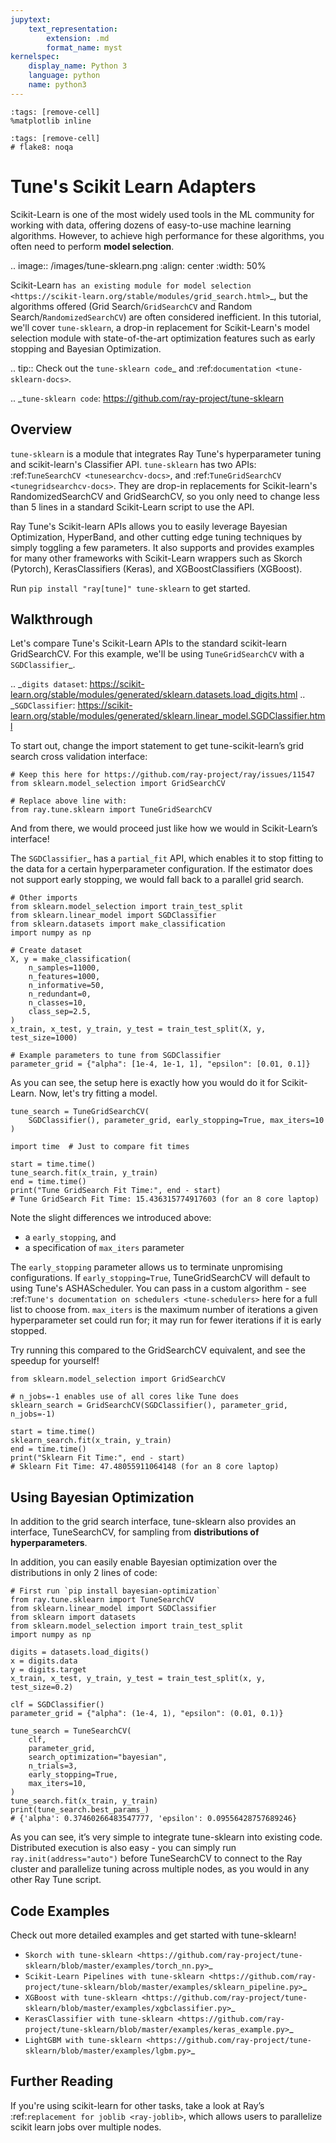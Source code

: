 ```yaml
---
jupytext:
    text_representation:
        extension: .md
        format_name: myst
kernelspec:
    display_name: Python 3
    language: python
    name: python3
---
```


```{code-cell}
:tags: [remove-cell]
%matplotlib inline
```

```{code-cell}
:tags: [remove-cell]
# flake8: noqa
```

# Tune's Scikit Learn Adapters

Scikit-Learn is one of the most widely used tools in the ML community for working with data, offering dozens of easy-to-use machine learning algorithms.
However, to achieve high performance for these algorithms, you often need to perform **model selection**.

.. image:: /images/tune-sklearn.png
    :align: center
    :width: 50%

Scikit-Learn `has an existing module for model selection <https://scikit-learn.org/stable/modules/grid_search.html>`_, but the algorithms offered (Grid Search/``GridSearchCV`` and Random Search/``RandomizedSearchCV``) are often considered inefficient. In this tutorial, we'll cover ``tune-sklearn``, a drop-in replacement for Scikit-Learn's model selection module with state-of-the-art optimization features such as early stopping and Bayesian Optimization.

.. tip:: Check out the `tune-sklearn code`_ and :ref:`documentation <tune-sklearn-docs>`.

.. _`tune-sklearn code`: https://github.com/ray-project/tune-sklearn

## Overview

``tune-sklearn`` is a module that integrates Ray Tune's hyperparameter tuning and scikit-learn's Classifier API. ``tune-sklearn`` has two APIs: :ref:`TuneSearchCV <tunesearchcv-docs>`, and :ref:`TuneGridSearchCV <tunegridsearchcv-docs>`. They are drop-in replacements for Scikit-learn's RandomizedSearchCV and GridSearchCV, so you only need to change less than 5 lines in a standard Scikit-Learn script to use the API.

Ray Tune's Scikit-learn APIs allows you to easily leverage Bayesian Optimization, HyperBand, and other cutting edge tuning techniques by simply toggling a few parameters. It also supports and provides examples for many other frameworks with Scikit-Learn wrappers such as Skorch (Pytorch), KerasClassifiers (Keras), and XGBoostClassifiers (XGBoost).

Run ``pip install "ray[tune]" tune-sklearn`` to get started.

## Walkthrough

Let's compare Tune's Scikit-Learn APIs to the standard scikit-learn GridSearchCV. For this example, we'll be using ``TuneGridSearchCV`` with a `SGDClassifier`_.

.. _`digits dataset`: https://scikit-learn.org/stable/modules/generated/sklearn.datasets.load_digits.html
.. _`SGDClassifier`: https://scikit-learn.org/stable/modules/generated/sklearn.linear_model.SGDClassifier.html

To start out, change the import statement to get tune-scikit-learn’s grid search cross validation interface:

```{code-cell}
# Keep this here for https://github.com/ray-project/ray/issues/11547
from sklearn.model_selection import GridSearchCV

# Replace above line with:
from ray.tune.sklearn import TuneGridSearchCV
```

And from there, we would proceed just like how we would in Scikit-Learn’s interface!

The `SGDClassifier`_ has a ``partial_fit`` API, which enables it to stop fitting to the data for a certain hyperparameter configuration.
If the estimator does not support early stopping, we would fall back to a parallel grid search.

```{code-cell}
# Other imports
from sklearn.model_selection import train_test_split
from sklearn.linear_model import SGDClassifier
from sklearn.datasets import make_classification
import numpy as np

# Create dataset
X, y = make_classification(
    n_samples=11000,
    n_features=1000,
    n_informative=50,
    n_redundant=0,
    n_classes=10,
    class_sep=2.5,
)
x_train, x_test, y_train, y_test = train_test_split(X, y, test_size=1000)

# Example parameters to tune from SGDClassifier
parameter_grid = {"alpha": [1e-4, 1e-1, 1], "epsilon": [0.01, 0.1]}
```

As you can see, the setup here is exactly how you would do it for Scikit-Learn. Now, let's try fitting a model.

```{code-cell}
tune_search = TuneGridSearchCV(
    SGDClassifier(), parameter_grid, early_stopping=True, max_iters=10
)

import time  # Just to compare fit times

start = time.time()
tune_search.fit(x_train, y_train)
end = time.time()
print("Tune GridSearch Fit Time:", end - start)
# Tune GridSearch Fit Time: 15.436315774917603 (for an 8 core laptop)
```

Note the slight differences we introduced above:

 * a `early_stopping`, and
 * a specification of `max_iters` parameter

The ``early_stopping`` parameter allows us to terminate unpromising configurations. If ``early_stopping=True``,
TuneGridSearchCV will default to using Tune's ASHAScheduler. You can pass in a custom
algorithm - see :ref:`Tune's documentation on schedulers <tune-schedulers>` here for a full list to choose from.
``max_iters`` is the maximum number of iterations a given hyperparameter set could run for; it may run for fewer iterations if it is early stopped.

Try running this compared to the GridSearchCV equivalent, and see the speedup for yourself!

```{code-cell}
from sklearn.model_selection import GridSearchCV

# n_jobs=-1 enables use of all cores like Tune does
sklearn_search = GridSearchCV(SGDClassifier(), parameter_grid, n_jobs=-1)

start = time.time()
sklearn_search.fit(x_train, y_train)
end = time.time()
print("Sklearn Fit Time:", end - start)
# Sklearn Fit Time: 47.48055911064148 (for an 8 core laptop)
```

## Using Bayesian Optimization

In addition to the grid search interface, tune-sklearn also provides an interface, TuneSearchCV, for sampling from **distributions of hyperparameters**.

In addition, you can easily enable Bayesian optimization over the distributions in only 2 lines of code:

```{code-cell}
# First run `pip install bayesian-optimization`
from ray.tune.sklearn import TuneSearchCV
from sklearn.linear_model import SGDClassifier
from sklearn import datasets
from sklearn.model_selection import train_test_split
import numpy as np

digits = datasets.load_digits()
x = digits.data
y = digits.target
x_train, x_test, y_train, y_test = train_test_split(x, y, test_size=0.2)

clf = SGDClassifier()
parameter_grid = {"alpha": (1e-4, 1), "epsilon": (0.01, 0.1)}

tune_search = TuneSearchCV(
    clf,
    parameter_grid,
    search_optimization="bayesian",
    n_trials=3,
    early_stopping=True,
    max_iters=10,
)
tune_search.fit(x_train, y_train)
print(tune_search.best_params_)
# {'alpha': 0.37460266483547777, 'epsilon': 0.09556428757689246}
```

As you can see, it’s very simple to integrate tune-sklearn into existing code. Distributed execution is also easy - you can simply run ``ray.init(address="auto")`` before
TuneSearchCV to connect to the Ray cluster and parallelize tuning across multiple nodes, as you would in any other Ray Tune script.

## Code Examples

Check out more detailed examples and get started with tune-sklearn!

* `Skorch with tune-sklearn <https://github.com/ray-project/tune-sklearn/blob/master/examples/torch_nn.py>`_
* `Scikit-Learn Pipelines with tune-sklearn <https://github.com/ray-project/tune-sklearn/blob/master/examples/sklearn_pipeline.py>`_
* `XGBoost with tune-sklearn <https://github.com/ray-project/tune-sklearn/blob/master/examples/xgbclassifier.py>`_
* `KerasClassifier with tune-sklearn <https://github.com/ray-project/tune-sklearn/blob/master/examples/keras_example.py>`_
* `LightGBM with tune-sklearn <https://github.com/ray-project/tune-sklearn/blob/master/examples/lgbm.py>`_


## Further Reading

If you're using scikit-learn for other tasks, take a look at Ray’s :ref:`replacement for joblib <ray-joblib>`, which allows users to parallelize scikit learn jobs over multiple nodes.
